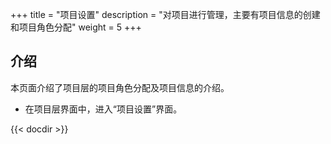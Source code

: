 ﻿+++
title = "项目设置"
description = "对项目进行管理，主要有项目信息的创建和项目角色分配"
weight = 5
+++

## 介绍
  
本页面介绍了项目层的项目角色分配及项目信息的介绍。

- 在项目层界面中，进入“项目设置”界面。

{{< docdir >}}